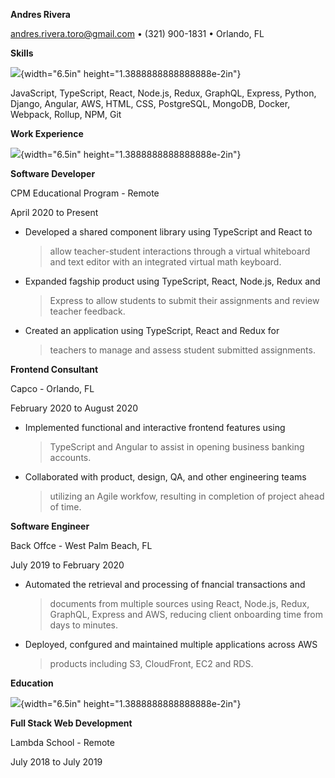 **Andres Rivera**

<andres.rivera.toro@gmail.com> • (321) 900-1831 • Orlando, FL

**Skills**

![](media/image1.png){width="6.5in" height="1.3888888888888888e-2in"}

JavaScript, TypeScript, React, Node.js, Redux, GraphQL, Express, Python,
Django, Angular, AWS, HTML, CSS, PostgreSQL, MongoDB, Docker, Webpack,
Rollup, NPM, Git

**Work Experience**

![](media/image2.png){width="6.5in" height="1.3888888888888888e-2in"}

**Software Developer**

CPM Educational Program - Remote

April 2020 to Present

-   Developed a shared component library using TypeScript and React to
    > allow teacher-student interactions through a virtual whiteboard
    > and text editor with an integrated virtual math keyboard.

-   Expanded fagship product using TypeScript, React, Node.js, Redux and
    > Express to allow students to submit their assignments and review
    > teacher feedback.

-   Created an application using TypeScript, React and Redux for
    > teachers to manage and assess student submitted assignments.

**Frontend Consultant**

Capco - Orlando, FL

February 2020 to August 2020

-   Implemented functional and interactive frontend features using
    > TypeScript and Angular to assist in opening business banking
    > accounts.

-   Collaborated with product, design, QA, and other engineering teams
    > utilizing an Agile workfow, resulting in completion of project
    > ahead of time.

**Software Engineer**

Back Offce - West Palm Beach, FL

July 2019 to February 2020

-   Automated the retrieval and processing of fnancial transactions and
    > documents from multiple sources using React, Node.js, Redux,
    > GraphQL, Express and AWS, reducing client onboarding time from
    > days to minutes.

-   Deployed, confgured and maintained multiple applications across AWS
    > products including S3, CloudFront, EC2 and RDS.

**Education**

![](media/image3.png){width="6.5in" height="1.3888888888888888e-2in"}

**Full Stack Web Development**

Lambda School - Remote

July 2018 to July 2019
